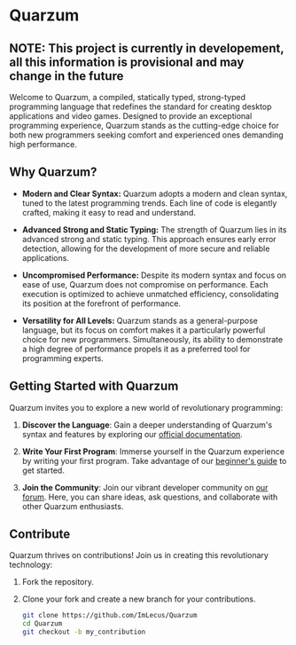 # Quarzum

## NOTE: This project is currently in developement, all this information is provisional and may change in the future

Welcome to Quarzum, a compiled, statically typed, strong-typed programming language that redefines the standard for creating desktop applications and video games. Designed to provide an exceptional programming experience, Quarzum stands as the cutting-edge choice for both new programmers seeking comfort and experienced ones demanding high performance.

## Why Quarzum?

- **Modern and Clear Syntax:** Quarzum adopts a modern and clean syntax, tuned to the latest programming trends. Each line of code is elegantly crafted, making it easy to read and understand.

- **Advanced Strong and Static Typing:** The strength of Quarzum lies in its advanced strong and static typing. This approach ensures early error detection, allowing for the development of more secure and reliable applications.

- **Uncompromised Performance:** Despite its modern syntax and focus on ease of use, Quarzum does not compromise on performance. Each execution is optimized to achieve unmatched efficiency, consolidating its position at the forefront of performance.

- **Versatility for All Levels:** Quarzum stands as a general-purpose language, but its focus on comfort makes it a particularly powerful choice for new programmers. Simultaneously, its ability to demonstrate a high degree of performance propels it as a preferred tool for programming experts.

## Getting Started with Quarzum

Quarzum invites you to explore a new world of revolutionary programming:

1. **Discover the Language**: Gain a deeper understanding of Quarzum's syntax and features by exploring our [official documentation]().

2. **Write Your First Program**: Immerse yourself in the Quarzum experience by writing your first program. Take advantage of our [beginner's guide]() to get started.

3. **Join the Community**: Join our vibrant developer community on [our forum](). Here, you can share ideas, ask questions, and collaborate with other Quarzum enthusiasts.

## Contribute

Quarzum thrives on contributions! Join us in creating this revolutionary technology:

1. Fork the repository.

2. Clone your fork and create a new branch for your contributions.

   ```sh
   git clone https://github.com/ImLecus/Quarzum
   cd Quarzum
   git checkout -b my_contribution
